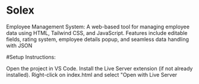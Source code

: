# Solex
Employee Management System: A web-based tool for managing employee data using HTML, Tailwind CSS, and JavaScript. Features include editable fields, rating system, employee details popup, and seamless data handling with JSON

#Setup Instructions:

Open the project in VS Code.
Install the Live Server extension (if not already installed).
Right-click on index.html and select "Open with Live Server
